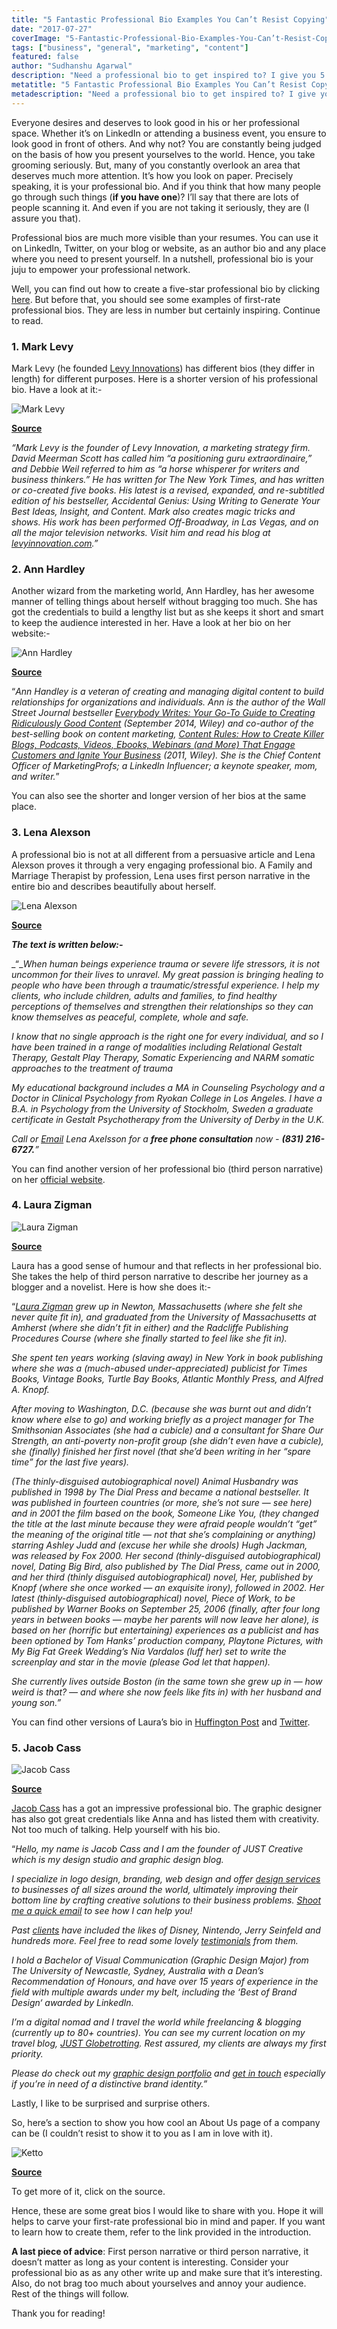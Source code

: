 ```yaml
---
title: "5 Fantastic Professional Bio Examples You Can’t Resist Copying"
date: "2017-07-27"
coverImage: "5-Fantastic-Professional-Bio-Examples-You-Can’t-Resist-Copying-300x169.jpg"
tags: ["business", "general", "marketing", "content"]
featured: false 
author: "Sudhanshu Agarwal"
description: "Need a professional bio to get inspired to? I give you 5 such professional bio examples that you can't resist stealing. Read on and check it yourself."
metatitle: "5 Fantastic Professional Bio Examples You Can’t Resist Copying"
metadescription: "Need a professional bio to get inspired to? I give you 5 such professional bio examples that you can't resist stealing. Read on and check it yourself."
---
```


Everyone desires and deserves to look good in his or her professional space. Whether it’s on LinkedIn or attending a business event, you ensure to look good in front of others. And why not? You are constantly being judged on the basis of how you present yourselves to the world. Hence, you take grooming seriously. But, many of you constantly overlook an area that deserves much more attention. It’s how you look on paper. Precisely speaking, it is your professional bio. And if you think that how many people go through such things (**if you have one**)? I’ll say that there are lots of people scanning it. And even if you are not taking it seriously, they are (I assure you that). 

Professional bios are much more visible than your resumes. You can use it on LinkedIn, Twitter, on your blog or website, as an author bio and any place where you need to present yourself. In a nutshell, professional bio is your juju to empower your professional network.

Well, you can find out how to create a five-star professional bio by clicking [here](https://www.loginradius.com/fuel/how-to-write-professional-bio-with-examples/). But before that, you should see some examples of first-rate professional bios. They are less in number but certainly inspiring. Continue to read.

### **1\. Mark Levy**

Mark Levy (he founded [Levy Innovations](http://www.levyinnovation.com/about/)) has different bios (they differ in length) for different purposes. Here is a shorter version of his professional bio. Have a look at it:-

![Mark Levy]( Mark-Levy-207x300.jpg?ver=1553881376?ver=1553881376)

**[Source](http://www.levyinnovation.com/about/)**

_“Mark Levy is the founder of Levy Innovation, a marketing strategy firm. David Meerman Scott has called him “a positioning guru extraordinaire,” and Debbie Weil referred to him as “a horse whisperer for writers and business thinkers.” He has written for The New York Times, and has written or co-created five books. His latest is a revised, expanded, and re-subtitled edition of his bestseller, Accidental Genius: Using Writing to Generate Your Best Ideas, Insight, and Content. Mark also creates magic tricks and shows. His work has been performed Off-Broadway, in Las Vegas, and on all the major television networks. Visit him and read his blog at_ [_levyinnovation.com_](http://www.levyinnovation.com/)_.”_

### **2\. Ann Hardley**

Another wizard from the marketing world, Ann Hardley, has her awesome manner of telling things about herself without bragging too much. She has got the credentials to build a lengthy list but as she keeps it short and smart to keep the audience interested in her. Have a look at her bio on her website:-

![Ann Hardley]( Ann-Hardley-300x218.jpeg?ver=1553881376?ver=1553881376)

[**Source**](http://www.annhandley.com/about/)

“_Ann Handley is a veteran of creating and managing digital content to build relationships for organizations and individuals. Ann is the author of the Wall Street Journal bestseller_ [_Everybody Writes: Your Go-To Guide to Creating Ridiculously Good Content_](http://bit.ly/EverybodyWrites) _(September 2014, Wiley) and co-author of the best-selling book on content marketing,_ [_Content Rules: How to Create Killer Blogs, Podcasts, Videos, Ebooks, Webinars (and More) That Engage Customers and Ignite Your Business_](http://www.amazon.com/gp/product/1118232607/ref=as_li_ss_tl?ie=UTF8&tag=annarchy-20&linkCode=as2&camp=1789&creative=390957&creativeASIN=1118232607) _(2011, Wiley). She is the Chief Content Officer of MarketingProfs; a LinkedIn Influencer; a keynote speaker, mom, and writer._”

You can also see the shorter and longer version of her bios at the same place.

### **3\. Lena Alexson**

A professional bio is not at all different from a persuasive article and Lena Alexson proves it through a very engaging professional bio. A Family and Marriage Therapist by profession, Lena uses first person narrative in the entire bio and describes beautifully about herself.

![Lena Alexson]( Lena-Alexson.png?ver=1553881376?ver=1553881376)

[**Source**](https://therapists.psychologytoday.com/rms/name/Lena_Axelsson_PsyD,LMFT_Santa+Cruz_California_89644)

**_The text is written below:-_**

_“__When human beings experience trauma or severe life stressors, it is not uncommon for their lives to unravel. My great passion is bringing healing to people who have been through a traumatic/stressful experience. I help my clients, who include children, adults and families, to find healthy perceptions of themselves and strengthen their relationships so they can know themselves as peaceful, complete, whole and safe._

_I know that no single approach is the right one for every individual, and so I have been trained in a range of modalities including Relational Gestalt Therapy, Gestalt Play Therapy, Somatic Experiencing and NARM somatic approaches to the treatment of trauma_

_My educational background includes a MA in Counseling Psychology and a Doctor in Clinical Psychology from Ryokan College in Los Angeles. I have a B.A. in Psychology from the University of Stockholm, Sweden a graduate certificate in Gestalt Psychotherapy from the University of Derby in the U.K._

_Call or_ [_Email_](https://therapists.psychologytoday.com/rms/name/Lena_Axelsson_PsyD,LMFT_Santa+Cruz_California_89644#) _Lena Axelsson for a_ **_free phone consultation_** _now -_ **_(831) 216-6727._**_”_

You can find another version of her professional bio (third person narrative) on her [official website](http://www.axelssonlena.com/About-Lena.html).

### **4\. Laura Zigman**

![Laura Zigman]( Laura-Zigman-300x200.jpeg?ver=1553881376?ver=1553881376)

**[Source](http://www.zocalopublicsquare.org/2009/01/23/laura-zigman/personalities/in-the-green-room/)**

Laura has a good sense of humour and that reflects in her professional bio. She takes the help of third person narrative to describe her journey as a blogger and a novelist. Here is how she does it:-

“[_Laura Zigman_](https://laurazigman.wordpress.com/life-story/) _grew up in Newton, Massachusetts (where she felt she never quite fit in), and graduated from the University of Massachusetts at Amherst (where she didn’t fit in either) and the Radcliffe Publishing Procedures Course (where she finally started to feel like she fit in)._

_She spent ten years working (slaving away) in New York in book publishing where she was a (much-abused under-appreciated) publicist for Times Books, Vintage Books, Turtle Bay Books, Atlantic Monthly Press, and Alfred A. Knopf._

_After moving to Washington, D.C. (because she was burnt out and didn’t know where else to go) and working briefly as a project manager for The Smithsonian Associates (she had a cubicle) and a consultant for Share Our Strength, an anti-poverty non-profit group (she didn’t even have a cubicle), she (finally) finished her first novel (that she’d been writing in her “spare time” for the last five years)._

_(The thinly-disguised autobiographical novel) Animal Husbandry was published in 1998 by The Dial Press and became a national bestseller. It was published in fourteen countries (or more, she’s not sure — see here) and in 2001 the film based on the book, Someone Like You, (they changed the title at the last minute because they were afraid people wouldn’t “get” the meaning of the original title — not that she’s complaining or anything) starring Ashley Judd and (excuse her while she drools) Hugh Jackman, was released by Fox 2000. Her second (thinly-disguised autobiographical) novel, Dating Big Bird, also published by The Dial Press, came out in 2000, and her third (thinly disguised autobiographical) novel, Her, published by Knopf (where she once worked — an exquisite irony), followed in 2002. Her latest (thinly-disguised autobiographical) novel, Piece of Work, to be published by Warner Books on September 25, 2006 (finally, after four long years in between books — maybe her parents will now leave her alone), is based on her (horrific but entertaining) experiences as a publicist and has been optioned by Tom Hanks’ production company, Playtone Pictures, with My Big Fat Greek Wedding’s Nia Vardalos (luff her) set to write the screenplay and star in the movie (please God let that happen)._

_She currently lives outside Boston (in the same town she grew up in — how weird is that? — and where she now feels like fits in) with her husband and young son.”_

You can find other versions of Laura’s bio in [Huffington Post](http://www.huffingtonpost.com/author/laura-zigman) and [Twitter](https://twitter.com/laurazigman?lang=en).

### **5\. Jacob Cass**

![Jacob Cass]( Jacob-Cass-300x157.png?ver=1553881376?ver=1553881376)

**[Source](http://justcreative.com/about/)**

[Jacob Cass](http://justcreative.com/about/) has a got an impressive professional bio. The graphic designer has also got great credentials like Anna and has listed them with creativity. Not too much of talking. Help yourself with his bio.

“_Hello, my name is Jacob Cass and I am the founder of JUST Creative which is my design studio and graphic design blog._

_I specialize in logo design, branding, web design and offer_ [_design services_](http://justcreative.com/hire-me/) _to businesses of all sizes around the world, ultimately improving their bottom line by crafting creative solutions to their business problems._ [_Shoot me a quick email_](http://justcreative.com/contact-me/) _to see how I can help you!_

_Past_ [_clients_](http://justcreative.com/hire-me/clients/) _have included the likes of Disney, Nintendo, Jerry Seinfeld and hundreds more. Feel free to read some lovely_ [_testimonials_](http://justcreative.com/hire-me/testimonials/) _from them._

_I hold a Bachelor of Visual Communication (Graphic Design Major) from The University of Newcastle, Sydney, Australia with a Dean’s Recommendation of Honours, and have over 15 years of experience in the field with multiple awards under my belt, including the ‘Best of Brand Design‘ awarded by LinkedIn._

_I’m a digital nomad and I travel the world while freelancing & blogging (currently up to 80+ countries). You can see my current location on my travel blog,_ [_JUST Globetrotting_](http://justglobetrotting.com/)_. Rest assured, my clients are always my first priority._

_Please do check out my_ [_graphic design portfolio_](http://justcreative.com/portfolio/) _and_ [_get in touch_](http://justcreative.com/contact-me/) _especially if you’re in need of a distinctive brand identity.”_

Lastly, I like to be surprised and surprise others.

So, here’s a section to show you how cool an About Us page of a company can be (I couldn’t resist to show it to you as I am in love with it).

![Ketto]( Ketto-1024x503.png?ver=1553881376?ver=1553881376)

**[Source](https://www.ketto.org/about/about-us.php)**

To get more of it, click on the source.

Hence, these are some great bios I would like to share with you. Hope it will helps to carve your first-rate professional bio in mind and paper. If you want to learn how to create them, refer to the link provided in the introduction.

**A last piece of advice**: First person narrative or third person narrative, it doesn’t matter as long as your content is interesting. Consider your professional bio as as any other write up and make sure that it’s interesting. Also, do not brag too much about yourselves and annoy your audience. Rest of the things will follow.

Thank you for reading!
